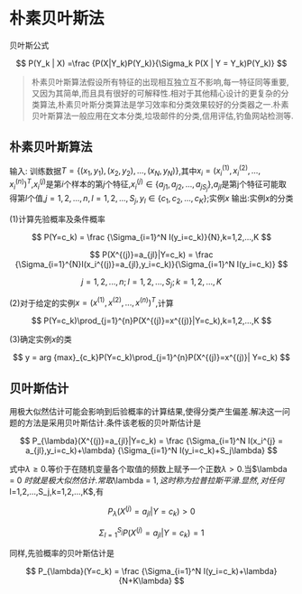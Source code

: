 # 朴素贝叶斯法

贝叶斯公式

$$
P(Y_k | X) =\frac {P(X|Y_k)P(Y_k)}{\Sigma_k P(X | Y = Y_k)P(Y_k)}
$$

> 朴素贝叶斯算法假设所有特征的出现相互独立互不影响,每一特征同等重要,又因为其简单,而且具有很好的可解释性.相对于其他精心设计的更复杂的分类算法,朴素贝叶斯分类算法是学习效率和分类效果较好的分类器之一.朴素贝叶斯算法一般应用在文本分类,垃圾邮件的分类,信用评估,钓鱼网站检测等.


## 朴素贝叶斯算法

输入: 训练数据$T=\{(x_1,y_1),(x_2,y_2),...,(x_N,y_N)\}$,其中$x_i=(x_i^{(1)},x_i^{(2)},...,x_i^{(n)})^T$,$x_i^{(j)}$是第$i$个样本的第$j$个特征,$x_i^{(j)}\in\{a_{j1},a_{j2},...,a_{jS_j}\}$,$a_{jl}$是第j个特征可能取得第$l$个值,$j=1,2,...,n,l=1,2,...,S_j,y_l\in\{c_1,c_2,...,c_K\}$;实例$x$
输出:实例$x$的分类

(1)计算先验概率及条件概率

$$
P(Y=c_k) = \frac {\Sigma_{i=1}^N I(y_i=c_k)}{N},k=1,2,...,K
$$

$$
P(X^{(j)}=a_{jl}|Y=c_k) = \frac {\Sigma_{i=1}^{N}I(x_i^{(j)}=a_{jl},y_i=c_k)}{\Sigma_{i=1}^N I(y_i=c_k)}
$$

$$
j=1,2,...,n;l=1,2,...,S_j;k=1,2,...,K
$$

(2)对于给定的实例$x=(x^{(1)},x^{(2)},...,x^{(n)})^T$,计算

$$
P(Y=c_k)\prod_{j=1}^{n}P(X^{(j)}=x^{(j)}|Y=c_k),k=1,2,...,K
$$

(3)确定实例$x$的类

$$
y = arg {max}_{c_k}P(Y=c_k)\prod_{j=1}^{n}P(X^{(j)}=x^{(j)}| Y=c_k)
$$


## 贝叶斯估计

用极大似然估计可能会影响到后验概率的计算结果,使得分类产生偏差.解决这一问题的方法是采用贝叶斯估计.条件该老板的贝叶斯估计是

$$
P_{\lambda}(X^{(j)}=a_{jl}|Y=c_k) = \frac {\Sigma_{i=1}^N I(x_i^{j} = a_{jl},y_i=c_k)+\lambda} {\Sigma_{i=1}^N I(y_i=c_k)+S_j\lambda}
$$

式中$\lambda \geq 0.$等价于在随机变量各个取值的频数上赋予一个正数$\lambda > 0$.当$\lambda = 0 $时就是极大似然估计.常取$\lambda = 1$,这时称为拉普拉斯平滑.显然,对任何$l=1,2,...,S_j,k=1,2,...,K$,有

$$
P_{\lambda}(X^{(j)}=a_{jl}|Y=c_k) > 0
$$

$$
\Sigma_{l=1}^{S_j}P(X^{(j)}=a_{jl} | Y=c_k)=1
$$

同样,先验概率的贝叶斯估计是

$$
P_{\lambda}(Y=c_k) = \frac {\Sigma_{i=1}^N I(y_i=c_k)+\lambda} {N+K\lambda}
$$

